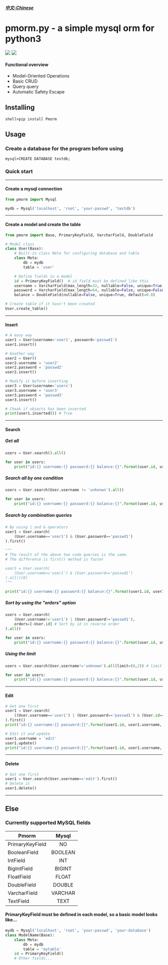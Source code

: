 ##### [中文-Chinese](https://github.com/lwaix/Pmorm/blob/master/README-zh.md "中文-Chinese")

# pmorm.py - a simple mysql orm for python3

![](https://img.shields.io/badge/python-3.5-red.svg)
![](https://img.shields.io/badge/license-MIT-green.svg)

#### Functional overview

- Model-Oriented Operations
- Basic CRUD
- Query query
- Automatic Safety Escape

## Installing

```
shell>pip install Pmorm
```

## Usage

### Create a database for the program before using

```
mysql>CREATE DATABASE testdb;
```

### Quick start

---

#### Create a mysql connection

```python
from pmorm import Mysql

mydb = Mysql('localhost', 'root', 'your-passwd', 'testdb')
```

---

#### Create a model and create the table

```python
from pmorm import Base, PrimaryKeyField, VarcharField, DoubleField

# Model class
class User(Base):
    # Built-in class Meta for configuring database and table
    class Meta:
        db = mydb
        table = 'user'

    # Define fields in a model
    id = PrimaryKeyField()  # id field must be defined like this
    username = VarcharField(max_length=32, nullable=False, unique=True, default=None)
    password = VarcharField(max_length=64, nullable=False, unique=False, default=None)
    balance = DoubleField(nullable=False, unique=True, default=0.0)

# Create table if it hasn't been created
User.create_table()
```

---

#### Insert

```python
# A easy way
user1 = User(username='user1', password='passwd1')
user1.insert()

# Another way
user2 = User()
user2.username = 'user2'
user2.password = 'passwd2'
user2.insert()

# Modify it before inserting
user3 = User(username='userx')
user3.username = 'user3'
user3.password = 'passwd3'
user3.insert()

# Cheak if objects has been inserted
print(user1.inserted()) # True
```

---

#### Search

##### Get all

```python
users = User.search().all()

for user in users:
    print("id:{} username:{} password:{} balance:{}".format(user.id, user.username, user.password, user.balance))
```

##### Search all by one condition

```python
users = User.search(User.username != 'unkonwn').all()

for user in users:
    print("id:{} username:{} password:{} balance:{}".format(user.id, user.username, user.password, user.balance))
```

##### Search by combination queries

```python
# By using | and & operators
user1 = User.search(
    (User.username=='user1') & (User.password=='passwd1')
).first()

"""
# The result of the above two code queries is the same.
# The difference is first() method is faster

user1 = User.search(
    (User.username=='user1') & (User.password=='passwd1')
).all()[0]
"""

print("id:{} username:{} password:{} balance:{}".format(user1.id, user1.username, user1.password, user1.balance))
```

##### Sort by using the "orders" option

```python
users = User.search(
    (User.username!='user1') | (User.password!='passwd1'),
    orders=[-User.id] # Sort by id in reverse order
).all()

for user in users:
    print("id:{} username:{} password:{} balance:{}".format(user.id, user.username, user.password, user.balance))
```

##### Using the limit

```python
users = User.search(User.username!='unknown').all(limit=(0,2)) # limit only returns the first two results of the query, equivalent to "LIMIT 0, 2"

for user in users:
    print("id:{} username:{} password:{} balance:{}".format(user.id, user.username, user.password, user.balance))
```

---

#### Edit

```python
# Get one first
user1 = User.search(
    ((User.username=='user1') | (User.password=='passwd1') & (User.id==1)) # Complex queries
).first()
print("id:{} username:{} password:{}".format(user1.id, user1.username, user1.password))

# Edit it and update
user1.username = 'edit'
user1.update()
print("id:{} username:{} password:{}".format(user1.id, user1.username, user1.password))
```

---

#### Delete

```python
# Get one first
user1 = User.search(User.username=='edit').first()
# Delete it
user1.delete()
```

---

## Else

### Currently supported MySQL fields

Pmorm|Mysql
--|:--:
PrimaryKeyField|NO
BooleanField|BOOLEAN
IntField|INT
BigIntField|BIGINT
FloatField|FLOAT
DoubleField|DOUBLE
VarcharField|VARCHAR
TextField|TEXT

#### PrimaryKeyField must be defined in each model, so a basic model looks like...

```python
mydb = Mysql('localhost', 'root', 'your-passwd', 'your-database')
class ModelName(Base):
    class Meta:
        db = mydb
        table = 'mytable'
    id = PrimaryKeyField()
    # Other fields...
```